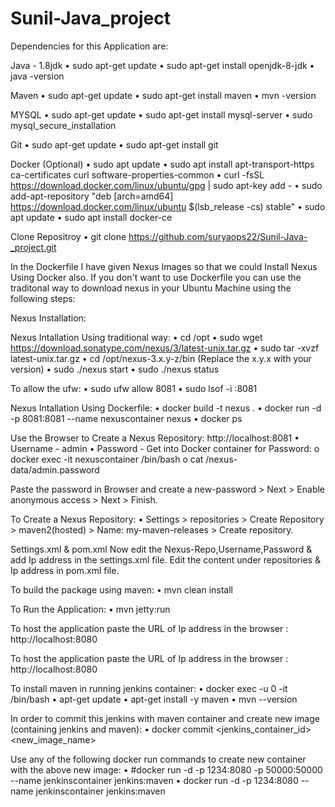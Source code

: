 # Sunil-Java_project
Dependencies for this Application are:

Java - 1.8jdk
•	sudo apt-get update
•	sudo apt-get install openjdk-8-jdk
•	java -version

Maven
•	sudo apt-get update
•	sudo apt-get install maven
•	mvn -version

MYSQL
•	sudo apt-get update
•	sudo apt-get install mysql-server
•	sudo mysql_secure_installation

Git
•	sudo apt-get update
•	sudo apt-get install git

Docker (Optional)
•	sudo apt update
•	sudo apt install apt-transport-https ca-certificates curl software-properties-common
•	curl -fsSL https://download.docker.com/linux/ubuntu/gpg | sudo apt-key add -
•	sudo add-apt-repository "deb [arch=amd64] https://download.docker.com/linux/ubuntu $(lsb_release -cs) stable"
•	sudo apt update
•	sudo apt install docker-ce

Clone Repositroy
•	git clone https://github.com/suryaops22/Sunil-Java-_project.git

In the Dockerfile I have given Nexus Images so that we could Install Nexus Using Docker also. If you don't want to use Dockerfile you can use the traditonal way to download nexus in your Ubuntu Machine using the following steps:

Nexus Installation:

Nexus Intallation Using traditional way:
•	cd /opt
•	sudo wget https://download.sonatype.com/nexus/3/latest-unix.tar.gz
•	sudo tar -xvzf latest-unix.tar.gz
•	cd /opt/nexus-3.x.y-z/bin (Replace the x.y.x with your version)
•	sudo ./nexus start
•	sudo ./nexus status

To allow the ufw:
•	sudo ufw allow 8081
•	sudo lsof -i :8081

Nexus Intallation Using Dockerfile:
•	docker build -t nexus .
•	docker run -d -p 8081:8081 --name nexuscontainer nexus
•	docker ps

Use the Browser to Create a Nexus Repository: http://localhost:8081
•	Username - admin
•	Password - Get into Docker container for Password:
o	docker exec -it nexuscontainer /bin/bash
o	cat /nexus-data/admin.password

Paste the password in Browser and create a new-password > Next > Enable anonymous access > Next > Finish.

To Create a Nexus Repository:
•	Settings > repositories > Create Repository > maven2(hosted) > Name: my-maven-releases > Create repository.

Settings.xml & pom.xml
Now edit the Nexus-Repo,Username,Password & add Ip address in the settings.xml file. 
Edit the content under repositories & Ip address in pom.xml file.

To build the package using maven:
•	mvn clean install

To Run the Application:
•	mvn jetty:run

To host the application paste the URL of Ip address in the browser : http://localhost:8080

To host the application paste the URL of Ip address in the browser : http://localhost:8080

To install maven in running jenkins container:
• docker exec -u 0 -it <jenkins-container-id> /bin/bash
• apt-get update
• apt-get install -y maven
• mvn --version

In order to commit this jenkins with maven container and create new image (containing jenkins and maven):
• docker commit <jenkins_container_id> <new_image_name>

Use any of the following docker run commands to create new container with the above new image:
• #docker run -d -p 1234:8080 -p 50000:50000 --name jenkinscontainer jenkins:maven
• docker run -d -p 1234:8080 --name jenkinscontainer jenkins:maven
